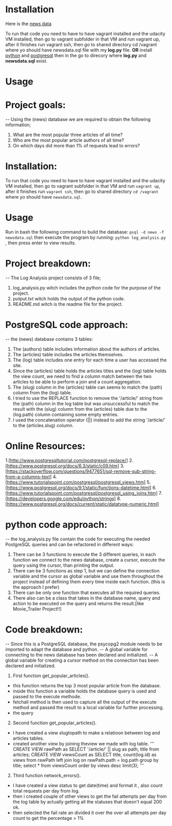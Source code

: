 # Installation

Here is the [news data](https://d17h27t6h515a5.cloudfront.net/topher/2016/August/57b5f748_newsdata/newsdata.zip)

To run that code you need to have to have vagrant installed and the udacity VM installed,
then go to vagrant subfolder in that VM and run vagrant up, after it finishes run vagrant ssh,
then go to shared directory cd /vagrant where yo should have newsdata.sql file with my **log.py** file.
**OR**
install [python]( https://www.python.org/downloads/ ) and [postgresql]( https://www.postgresql.org/download/ ) then in the go to direcory where **log.py** and **newsdata.sql** exist.

# Usage

# Project goals:
-- Using the (news) database we are required to obtain the following information;
  1. What are the most popular three articles of all time?
  2. Who are the most popular article authors of all time?
  3. On which days did more than 1% of requests lead to errors?

# Installation:
To run that code you need to have to have vagrant installed and the udacity VM installed,
then go to vagrant subfolder in that VM and run `vagrant up`, after it finishes run `vagrant ssh`,
then go to shared directory `cd /vagrant` where yo should have `newsdata.sql`.

# Usage

Run in bash the following command to build the database: `psql -d news -f newsdata.sql`
then execute the program by running: `python log_analysis.py` , then press enter to view results.


# Project breakdown:
-- The Log Analysis project consists of 3 file;
  1. log_analysis.py witch includes the python code for the purpose of the project.
  2. putput.txt witch holds the output of the python code.
  3. README.md witch is the readme file for the project.

# PostgreSQL code approach:
-- the (news) database contains 3 tables:
1. The (authors) table includes information about the authors of articles.
2. The (articles) table includes the articles themselves.
3. The (log) table includes one entry for each time a user has accessed the site.
4. Since the (articles) table holds the articles titles and the (log) table holds the view count, we need to find a column match between the two articles to be able to perform a join and a count aggregation.
4. The (slug) column in the (articles) table can seems to match the (path) column from the (log) table.
5. I tried to use the REPLACE function to remove the '/article/' string from the (path) column in the log table but was unsuccessful to match the result with the (slug) column from the (articles) table due to the (log.path) column containing some empty entries.
6. I used the concatenation operator (||) instead to add the string '/article/' to the (articles.slug) column.

# Online Resources:
1.[http://www.postgresqltutorial.com/postgresql-replace/]
2.[https://www.postgresql.org/docs/6.3/static/c09.htm]
3.[https://stackoverflow.com/questions/9477651/sql-remove-sub-string-from-a-columns-text]
4.[https://www.tutorialspoint.com/postgresql/postgresql_views.htm]
5.[https://www.postgresql.org/docs/9.1/static/functions-datetime.html]
6.[https://www.tutorialspoint.com/postgresql/postgresql_using_joins.htm]
7.[https://developers.google.com/edu/python/strings]
8.[https://www.postgresql.org/docs/current/static/datatype-numeric.html]

# python code approach:
-- the log_analysis.py file contain the code for executing the needed PostgreSQL queries and can be refactored in different ways:
  1. There can be 3 functions to execute the 3 different queries, in each function we connect to the news database, create a cursor, execute the query using the cursor, than printing the output.
  2. There can be 3 functions as step 1, but we can define the connection variable and the cursor
  as global variable and use them throughout the project instead of defining them every time inside each function. (this is the approach I prefer)
  3. There can be only one function that executes all the required queries.
  4. There also can be a class that takes in the database name, query and action to be executed on the query and returns the result.[like Movie_Trailer Project!!]




# Code breakdown:
-- Since this is a PostgreSQL database, the psycopg2 module needs to be imported to adapt the database and python.
-- A global variable for connecting to the news database has been declared and initialized.
-- A global variable for creating a cursor method on the connection has been declared and initialized.
1. First function get_popular_articles().
  * this function returns the top 3 most popular article from the database.
  * inside this function a variable holds the database query is used and passed to the execute methode.
  * fetchall method is then used to capture all the output of the execute method and passed the result to a local variable for further processing.
  * the query



2. Second function get_popular_articles().

* I have created a view slugtopath to make a relatioon between log and articles tables.
* created another view by joining theview we made with log table.
'''
  CREATE VIEW rawPath as SELECT '/article/' || slug
  as path, title from articles;
  CREATE VIEW viewsCount as  SELECT title, count(log.id)
  as views from rawPath left join log on rawPath.path = log.path
   group by title;
  select * from viewsCount order by views desc limit(3);
  '''
2. Third function network_errors().

* I have created a view status to get date(time) and format it , also count total requests per day from log.
* then i created couple of other views to get the fail attempts per day from the log table by actually getting all the statuses that doesn't equal 200 ok.
* then selected the fail rate an divided it over the over all attempts per day count to get the percentage > 1%
   
